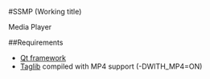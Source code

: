 #SSMP (Working title)

Media Player

##Requirements
* [Qt framework](http://qt.nokia.com/downloads)
* [Taglib](https://github.com/taglib/taglib)
    compiled with MP4 support (-DWITH_MP4=ON)
